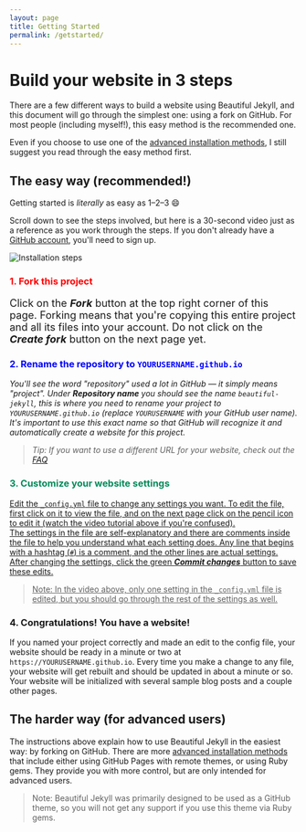 ```yaml
---
layout: page
title: Getting Started
permalink: /getstarted/
---
```


# Build your website in 3 steps

There are a few different ways to build a website using Beautiful Jekyll, and this document will go through the simplest one: using a fork on GitHub. For most people (including myself!), this easy method is the recommended one.

Even if you choose to use one of the [advanced installation methods](https://beautifuljekyll.com/getstarted/#install-steps-hard), I still suggest you read through the easy method first.

## The easy way (recommended!)

Getting started is *literally* as easy as 1–2–3 😄

Scroll down to see the steps involved, but here is a 30-second video just as a reference as you work through the steps. If you don't already have a [GitHub account](https://github.com), you'll need to sign up.

![Installation steps](https://beautifuljekyll.com/assets/img/install-steps.gif)

<!-- ========= STEP 1 WRAPPER ========= -->
<div class="gs-section-01" markdown="1">

### 1. Fork this project

Click on the __*Fork*__ button at the top right corner of this page. Forking means that you're copying this entire project and all its files into your account. Do not click on the __*Create fork*__ button on the next page yet.

</div>
<!-- ========= END STEP 1 WRAPPER ========= -->

<!-- ========= STEP 2 WRAPPER ========= -->
<div class="gs-section-02" markdown="1">

### 2. Rename the repository to `YOURUSERNAME.github.io`

You'll see the word "repository" used a lot in GitHub — it simply means "project". Under __*Repository name*__ you should see the name `beautiful-jekyll`, this is where you need to rename your project to `YOURUSERNAME.github.io` (replace `YOURUSERNAME` with your GitHub user name). It's important to use this exact name so that GitHub will recognize it and automatically create a website for this project.

> Tip: If you want to use a different URL for your website, check out the [FAQ](https://beautifuljekyll.com/faq/#custom-domain)

</div>
<!-- ========= END STEP 2 WRAPPER ========= -->

<!-- ========= STEP 3 WRAPPER ========= -->
<div class="gs-section-03" markdown="1">

### 3. Customize your website settings

Edit the `_config.yml` file to change any settings you want. To edit the file, first click on it to view the file, and on the next page click on the pencil icon to edit it (watch the video tutorial above if you're confused).  
The settings in the file are self-explanatory and there are comments inside the file to help you understand what each setting does. Any line that begins with a hashtag (`#`) is a comment, and the other lines are actual settings. After changing the settings, click the green __*Commit changes*__ button to save these edits.

> Note: In the video above, only one setting in the `_config.yml` file is edited, but you should go through the rest of the settings as well.

</div>
<!-- ========= END STEP 3 WRAPPER ========= -->

### 4. Congratulations! You have a website!

If you named your project correctly and made an edit to the config file, your website should be ready in a minute or two at `https://YOURUSERNAME.github.io`. Every time you make a change to any file, your website will get rebuilt and should be updated in about a minute or so. Your website will be initialized with several sample blog posts and a couple other pages.

## The harder way (for advanced users)

The instructions above explain how to use Beautiful Jekyll in the easiest way: by forking on GitHub. There are more [advanced installation methods](https://beautifuljekyll.com/getstarted/#install-steps-hard) that include either using GitHub Pages with remote themes, or using Ruby gems. They provide you with more control, but are only intended for advanced users.

> Note: Beautiful Jekyll was primarily designed to be used as a GitHub theme, so you will not get any support if you use this theme via Ruby gems.

<!-- ======= PAGE-SPECIFIC STYLES (keep at bottom) ======= -->
<style>
/* Section-specific styles */
.gs-section-01 h3 { color: red; }
.gs-section-01 p  { font-size: 18px; }

.gs-section-02 h3 { color: blue; }
.gs-section-02 p  { font-style: italic; }

.gs-section-03 h3 { color: #008A5A; }
.gs-section-03 p  { text-decoration: underline; }
</style>
